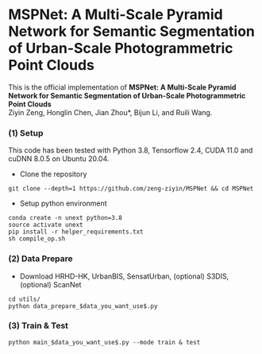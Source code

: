 # MSPNet: A Multi-Scale Pyramid Network for Semantic Segmentation of Urban-Scale Photogrammetric Point Clouds

This is the official implementation of **MSPNet: A Multi-Scale Pyramid Network for Semantic Segmentation of Urban-Scale Photogrammetric Point Clouds** <br />
Ziyin Zeng, Honglin Chen, Jian Zhou*, Bijun Li, and Ruili Wang. <br />

### (1) Setup
This code has been tested with Python 3.8, Tensorflow 2.4, CUDA 11.0 and cuDNN 8.0.5 on Ubuntu 20.04.
- Clone the repository 
```
git clone --depth=1 https://github.com/zeng-ziyin/MSPNet && cd MSPNet
```
- Setup python environment
```
conda create -n unext python=3.8
source activate unext
pip install -r helper_requirements.txt
sh compile_op.sh
```

### (2) Data Prepare
- Download HRHD-HK, UrbanBIS, SensatUrban, (optional) S3DIS, (optional) ScanNet
```
cd utils/
python data_prepare_$data_you_want_use$.py
```

### (3) Train & Test
```
python main_$data_you_want_use$.py --mode train & test
```
